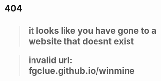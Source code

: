 <h1>404<h1>
	<blockquote> it looks like you have gone to a website that doesnt exist </blockquote>
	<blockquote> invalid url: fgclue.github.io/winmine </blockquote>

